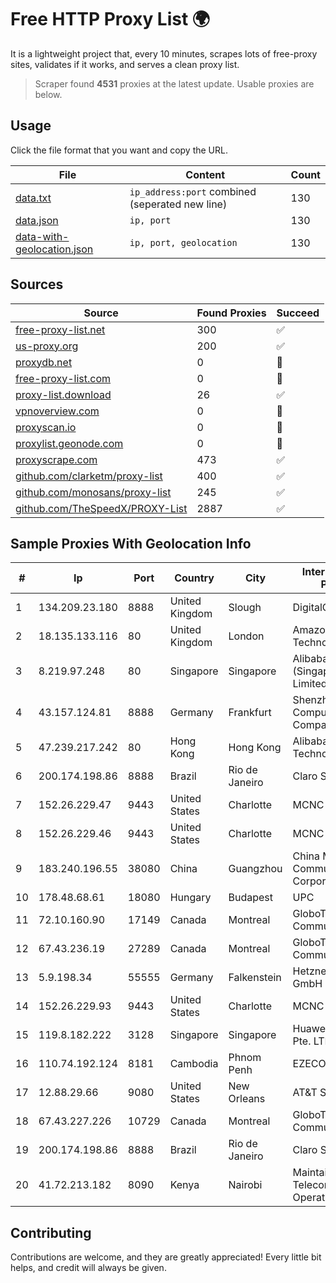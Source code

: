 
# Free HTTP Proxy List 🌍

It is a lightweight project that, every 10 minutes, scrapes lots of free-proxy sites, validates if it works, and serves a clean proxy list.


> Scraper found **4531** proxies at the latest update. Usable proxies are below.

## Usage

Click the file format that you want and copy the URL.


|File|Content|Count|
|----|-------|-----|
|[data.txt](https://raw.githubusercontent.com/themiralay/Proxy-List-World/master/data.txt)|`ip_address:port` combined (seperated new line)|130|
|[data.json](https://raw.githubusercontent.com/themiralay/Proxy-List-World/master/data.json)|`ip, port`|130|
|[data-with-geolocation.json](https://raw.githubusercontent.com/themiralay/Proxy-List-World/master/data-with-geolocation.json)|`ip, port, geolocation`|130|

## Sources

|Source|Found Proxies|Succeed|
|------|-------------|-------|
|[free-proxy-list.net](https://free-proxy-list.net)|300|✅|
|[us-proxy.org](https://www.us-proxy.org)|200|✅|
|[proxydb.net](http://proxydb.net)|0|🚫|
|[free-proxy-list.com](https://free-proxy-list.com/?page=&port=&type%5B%5D=http&type%5B%5D=https&up_time=0&search=Search)|0|🚫|
|[proxy-list.download](https://www.proxy-list.download/HTTP)|26|✅|
|[vpnoverview.com](https://vpnoverview.com/privacy/anonymous-browsing/free-proxy-servers)|0|🚫|
|[proxyscan.io](https://www.proxyscan.io)|0|🚫|
|[proxylist.geonode.com](https://proxylist.geonode.com/api/proxy-list?limit=300&page=1&sort_by=lastChecked&sort_type=desc&protocols=http,https)|0|🚫|
|[proxyscrape.com](https://api.proxyscrape.com/v2/?request=displayproxies&protocol=http&timeout=10000&country=all&ssl=all&anonymity=all)|473|✅|
|[github.com/clarketm/proxy-list](https://raw.githubusercontent.com/clarketm/proxy-list/master/proxy-list-raw.txt)|400|✅|
|[github.com/monosans/proxy-list](https://raw.githubusercontent.com/monosans/proxy-list/main/proxies/http.txt)|245|✅|
|[github.com/TheSpeedX/PROXY-List](https://raw.githubusercontent.com/TheSpeedX/PROXY-List/master/http.txt)|2887|✅|


## Sample Proxies With Geolocation Info

|#|Ip|Port|Country|City|Internet Service Provider|
|-|--|----|-------|----|-------------------------|
|1|134.209.23.180|8888|United Kingdom|Slough|DigitalOcean, LLC|
|2|18.135.133.116|80|United Kingdom|London|Amazon Technologies Inc.|
|3|8.219.97.248|80|Singapore|Singapore|Alibaba Cloud (Singapore) Private Limited|
|4|43.157.124.81|8888|Germany|Frankfurt|Shenzhen Tencent Computer Systems Company Limited|
|5|47.239.217.242|80|Hong Kong|Hong Kong|Alibaba (US) Technology Co., Ltd.|
|6|200.174.198.86|8888|Brazil|Rio de Janeiro|Claro S.A|
|7|152.26.229.47|9443|United States|Charlotte|MCNC|
|8|152.26.229.46|9443|United States|Charlotte|MCNC|
|9|183.240.196.55|38080|China|Guangzhou|China Mobile Communications Corporation|
|10|178.48.68.61|18080|Hungary|Budapest|UPC|
|11|72.10.160.90|17149|Canada|Montreal|GloboTech Communications|
|12|67.43.236.19|27289|Canada|Montreal|GloboTech Communications|
|13|5.9.198.34|55555|Germany|Falkenstein|Hetzner Online GmbH|
|14|152.26.229.93|9443|United States|Charlotte|MCNC|
|15|119.8.182.222|3128|Singapore|Singapore|Huawei International Pte. LTD|
|16|110.74.192.124|8181|Cambodia|Phnom Penh|EZECOM CO., LTD.|
|17|12.88.29.66|9080|United States|New Orleans|AT&T Services, Inc.|
|18|67.43.227.226|10729|Canada|Montreal|GloboTech Communications|
|19|200.174.198.86|8888|Brazil|Rio de Janeiro|Claro S.A|
|20|41.72.213.182|8090|Kenya|Nairobi|Maintainer Liquid Telecommunications Operations Limited|



## Contributing

Contributions are welcome, and they are greatly appreciated! Every
little bit helps, and credit will always be given.

